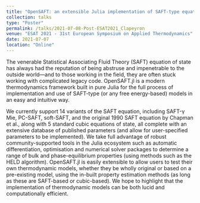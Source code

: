 ```yaml
---
title: "OpenSAFT: an extensible Julia implementation of SAFT‐type equations of state"
collection: talks
type: "Poster"
permalink: /talks/2021-07-08-Post-ESAT2021_Clapeyron
venue: "ESAT 2021 - 31st European Symposium on Applied Thermodynamics"
date: 2021-07-07
location: "Online"
---
```

The venerable Statistical Associating Fluid Theory (SAFT) equation of state has always had the reputation of being abstruse and impenetrable to the outside world—and to those working in the field, they are often stuck working with complicated legacy code. OpenSAFT.jl is a modern thermodynamics framework built in pure Julia for the full process of implementation and use of SAFT-type (or any free energy-based) models in an easy and intuitive way. 

We currently support 14 variants of the SAFT equation, including SAFT-γ Mie, PC-SAFT, soft-SAFT, and the original 1990 SAFT equation by Chapman et al., along with 5 standard cubic equations of state, all complete with an extensive database of published parameters (and allow for user-specified parameters to be implemented). We take full advantage of robust community-supported tools in the Julia ecosystem such as automatic differentiation, optimisation and numerical solver packages to determine a range of bulk and phase-equilibrium properties (using methods such as the HELD algorithm).  OpenSAFT.jl is easily extensible to allow users to test their own thermodynamic models, whether they be wholly original or based on a pre-existing model, using the in-built property estimation methods (as long as these are SAFT-based or cubic-based). We hope to highlight that the implementation of thermodynamic models can be both lucid and computationally efficient.